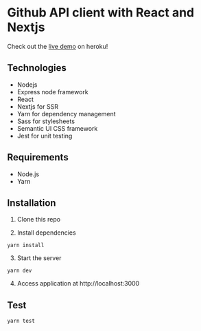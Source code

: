 # Github API client with React and Nextjs

Check out the [live demo][heroku link] on heroku!

## Technologies
- Nodejs
- Express node framework
- React
- Nextjs for SSR
- Yarn for dependency management
- Sass for stylesheets
- Semantic UI CSS framework
- Jest for unit testing

## Requirements
- Node.js
- Yarn

## Installation
1) Clone this repo

2) Install dependencies
```
yarn install
```
3) Start the server
```
yarn dev
```
4) Access application at http://localhost:3000

## Test
```
yarn test
```


[heroku link]: https://.herokuapp.com/
